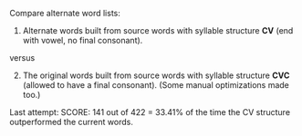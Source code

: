 Compare alternate word lists:

1) Alternate words built from source words with syllable structure **CV** (end with vowel, no final consonant).

versus

2) The original words built from source words with syllable structure **CVC** (allowed to have a final consonant).  (Some manual optimizations made too.)

Last attempt: SCORE: 141 out of 422 = 33.41% of the time the CV structure outperformed the current words.